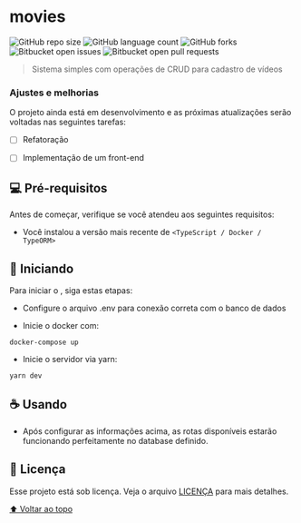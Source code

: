 # movies

<!---Esses são exemplos. Veja https://shields.io para outras pessoas ou para personalizar este conjunto de escudos. Você pode querer incluir dependências, status do projeto e informações de licença aqui--->

![GitHub repo size](https://img.shields.io/github/repo-size/vicarizzzord/movies?style=for-the-badge)
![GitHub language count](https://img.shields.io/github/languages/count/vicarizzzord/movies?style=for-the-badge)
![GitHub forks](https://img.shields.io/github/forks/vicarizzzord/movies?style=for-the-badge)
![Bitbucket open issues](https://img.shields.io/bitbucket/issues/vicarizzzord/movies?style=for-the-badge)
![Bitbucket open pull requests](https://img.shields.io/bitbucket/pr-raw/vicarizzzord/movies?style=for-the-badge)


> Sistema simples com operações de CRUD para cadastro de vídeos

### Ajustes e melhorias

O projeto ainda está em desenvolvimento e as próximas atualizações serão voltadas nas seguintes tarefas:

- [ ] Refatoração
- [ ] Implementação de um front-end


## 💻 Pré-requisitos

Antes de começar, verifique se você atendeu aos seguintes requisitos:
<!---Estes são apenas requisitos de exemplo. Adicionar, duplicar ou remover conforme necessário--->
* Você instalou a versão mais recente de `<TypeScript / Docker / TypeORM>`

## 🚀 Iniciando <movies>

Para iniciar o <movies>, siga estas etapas:

* Configure o arquivo .env para conexão correta com o banco de dados


* Inicie o docker com:
```
docker-compose up
```

* Inicie o servidor via yarn:
```
yarn dev
```

## ☕ Usando <movies>

* Após configurar as informações acima, as rotas disponíveis estarão funcionando perfeitamente no database definido.


## 📝 Licença

Esse projeto está sob licença. Veja o arquivo [LICENÇA](LICENSE.md) para mais detalhes.

[⬆ Voltar ao topo](#movies)<br>

